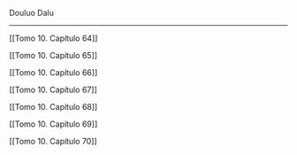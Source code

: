 
Douluo Dalu

---

[[Tomo 10. Capítulo 64]]

[[Tomo 10. Capítulo 65]]

[[Tomo 10. Capítulo 66]]

[[Tomo 10. Capítulo 67]]

[[Tomo 10. Capítulo 68]]

[[Tomo 10. Capítulo 69]]

[[Tomo 10. Capítulo 70]]
